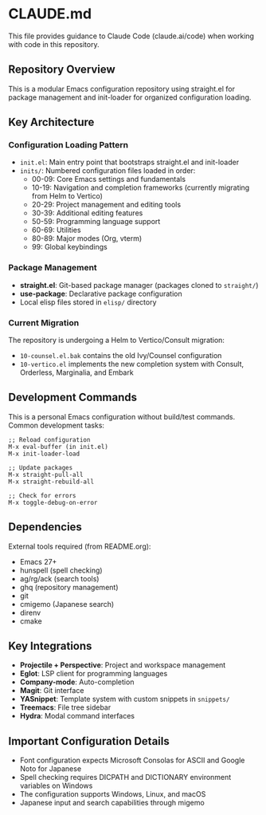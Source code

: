 # CLAUDE.md

This file provides guidance to Claude Code (claude.ai/code) when working with code in this repository.

## Repository Overview

This is a modular Emacs configuration repository using straight.el for package management and init-loader for organized configuration loading.

## Key Architecture

### Configuration Loading Pattern
- `init.el`: Main entry point that bootstraps straight.el and init-loader
- `inits/`: Numbered configuration files loaded in order:
  - 00-09: Core Emacs settings and fundamentals
  - 10-19: Navigation and completion frameworks (currently migrating from Helm to Vertico)
  - 20-29: Project management and editing tools
  - 30-39: Additional editing features
  - 50-59: Programming language support
  - 60-69: Utilities
  - 80-89: Major modes (Org, vterm)
  - 99: Global keybindings

### Package Management
- **straight.el**: Git-based package manager (packages cloned to `straight/`)
- **use-package**: Declarative package configuration
- Local elisp files stored in `elisp/` directory

### Current Migration
The repository is undergoing a Helm to Vertico/Consult migration:
- `10-counsel.el.bak` contains the old Ivy/Counsel configuration
- `10-vertico.el` implements the new completion system with Consult, Orderless, Marginalia, and Embark

## Development Commands

This is a personal Emacs configuration without build/test commands. Common development tasks:

```elisp
;; Reload configuration
M-x eval-buffer (in init.el)
M-x init-loader-load

;; Update packages
M-x straight-pull-all
M-x straight-rebuild-all

;; Check for errors
M-x toggle-debug-on-error
```

## Dependencies

External tools required (from README.org):
- Emacs 27+
- hunspell (spell checking)
- ag/rg/ack (search tools)
- ghq (repository management)
- git
- cmigemo (Japanese search)
- direnv
- cmake

## Key Integrations

- **Projectile + Perspective**: Project and workspace management
- **Eglot**: LSP client for programming languages
- **Company-mode**: Auto-completion
- **Magit**: Git interface
- **YASnippet**: Template system with custom snippets in `snippets/`
- **Treemacs**: File tree sidebar
- **Hydra**: Modal command interfaces

## Important Configuration Details

- Font configuration expects Microsoft Consolas for ASCII and Google Noto for Japanese
- Spell checking requires DICPATH and DICTIONARY environment variables on Windows
- The configuration supports Windows, Linux, and macOS
- Japanese input and search capabilities through migemo